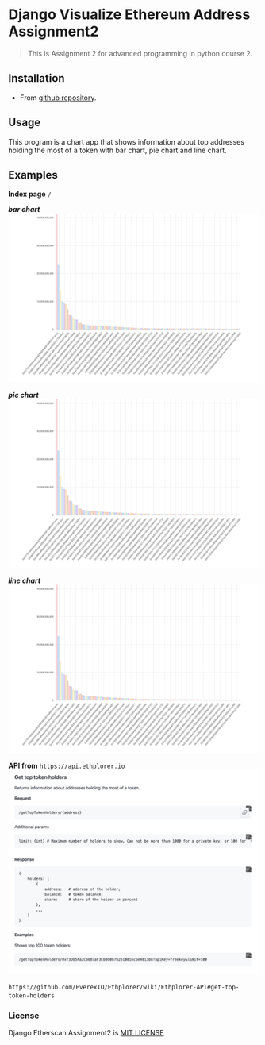 # Django Visualize Ethereum Address Assignment2

> This is Assignment 2 for advanced programming in python course 2.

## Installation

- From [github repository](https://github.com/kuroye/django_etherscan_assignment2).

## Usage

This program is a chart app that shows information about top addresses holding the most of a token with bar chart, pie chart and line chart.

## Examples

**Index page** `/`

***bar chart***
<img src="./screenshots/Bar_chart.png">

***pie chart***
<img src="./screenshots/Bar_chart.png">

***line chart***
<img src="./screenshots/Bar_chart.png">

**API from** `https://api.ethplorer.io`
<img src="./screenshots/API.png">

`https://github.com/EverexIO/Ethplorer/wiki/Ethplorer-API#get-top-token-holders`
### License

Django Etherscan Assignment2 is [MIT LICENSE](./LICENSE)

